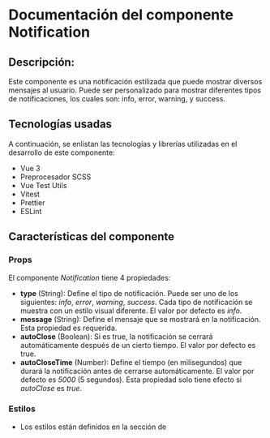 # Documentación del componente Notification
## Descripción:
Este componente es una notificación estilizada que puede mostrar diversos mensajes al usuario. Puede ser personalizado para mostrar diferentes tipos de notificaciones, los cuales son: info,  error,  warning, y  success. 

## Tecnologías usadas
A continuación, se enlistan las tecnologías y librerías utilizadas en el desarrollo de este componente:
* Vue 3
* Preprocesador SCSS
* Vue Test Utils
* Vitest
* Prettier
* ESLint

## Características del componente
### Props
El componente *Notification* tiene 4 propiedades:
* **type** (String): Define el tipo de notificación. Puede ser uno de los siguientes: *info*, *error*, *warning*, *success*. Cada tipo de notificación se muestra con un estilo visual diferente. El valor por defecto es *info*.
* **message** (String): Define el mensaje que se mostrará en la notificación. Esta propiedad es requerida.
* **autoClose** (Boolean): Si es true, la notificación se cerrará automáticamente después de un cierto tiempo. El valor por defecto es true.
* **autoCloseTime** (Number): Define el tiempo (en milisegundos) que durará la notificación antes de cerrarse automáticamente. El valor por defecto es *5000* (5 segundos). Esta propiedad solo tiene efecto si *autoClose* es *true*.

### Estilos
* Los estilos están definidos en la sección de <style> y usan la extensión .scss.
* Los estilos están "scoped", lo que significa que solo se aplicarán a este componente y no afectarán a otros componentes de la aplicación donde se reutilice.
* Los colores y estilos de las notificaciones varían en función del tipo de notificación. Las notificaciones de *info* son de color azul, las de  *error* son de color rojo, las de *warning* son de color amarillo y las de *success* son de color verde.
* También se incluyen estilos para los elementos internos de la notificación, como el contenido, el icono, el mensaje y el botón de cierre. 

### Métodos
El componente tiene un método:
* **closeNotification**: Se dispara al hacer clic en el botón de cierre y cierra la notificación.

### Nota
* Se deben copiar también los iconos que se encuentran dentro de la carpeta *assets* a su propio proyecto, para que las notificaciones se muestren correctamente.

## Uso del componente
Para utilizar este componente, primero se debe descargar el archivo *TheNotification.vue* que se encuentra dentro de *src/components* y agregarlo al proyecto donde se reutilizara. 
Posteriormente se debe importar y luego usar la etiqueta <Notification/> en la plantilla HTML con las propiedades requeridas de *type* y *message*. 
Como opcional también se puede pasar la propiedad de *autoCloseTime*, para definir el tiempo en milisegundos en que la notificación tardara en cerrarse automáticamente; el valor predeterminado de este es **"5000"**. Si no se desea que la notificación se cierre automáticamente, puede definir la propiedad *:autoClose="false"*


A continuación, un ejemplo:

```vue 
<script setup>
import Notification from './components/TheNotification.vue';
</script>

<template>
  <main>
    <Notification 
      type = "success" 
      message="Success!"
      :autoClose="false"
    />
  </main>
</template>

```


## Demostración
La implementación de este componente se puede ver de la siguiente forma:

**Visualización de la notificación de tipo *info***

![notification info](https://github.com/MileydyMtz/vue-notification-component/assets/85470047/38f8a51d-3eb9-478a-998e-51e898d1ef8f)

**Visualización de la notificación de tipo *error***

![notification error](https://github.com/MileydyMtz/vue-notification-component/assets/85470047/fe1d442e-4d41-4fbb-ac95-f2c06da5e8d8)

**Visualización de la notificación de tipo *warning***

![notification warning](https://github.com/MileydyMtz/vue-notification-component/assets/85470047/1ab4bac1-0568-4540-87f4-351fe6b87cc1)

**Visualización de la notificación de tipo *success***

![notification success](https://github.com/MileydyMtz/vue-notification-component/assets/85470047/837eaeaa-c333-4a25-9015-c50a3c05e78d)


## Pruebas
Se utiliza la biblioteca Vitest para correr las pruebas y @vue/test-utils para montar el componente.

A continuación, se muestran las pruebas implementadas:
* **renders properly**: Esta prueba verifica si el componente se renderiza correctamente y si el mensaje pasado como propiedad se muestra en el componente.
* **renders different types of notifications**: Esta prueba verifica si los diferentes tipos de notificaciones (*info*, *warning*, *error*, *success*) se muestran correctamente en el componente.

* **auto closes after certain time**: Esta prueba verifica si la notificación se cierra automáticamente después del tiempo especificado en la propiedad autoCloseTime.

* **renders the correct icon for each notification type**: Esta prueba verifica si el icono correcto se muestra para cada tipo de notificación.

* **closes the notification when the close button is clicked**: Esta prueba verifica si la notificación se cierra correctamente cuando se hace clic en el botón de cerrar.
